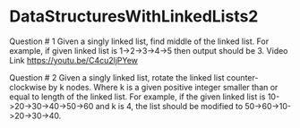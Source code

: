 # DataStructuresWithLinkedLists2
Question # 1 Given a singly linked list, find middle of the linked list. For example, if given linked list is 1->2->3->4->5 then output should be 3. 
Video Link https://youtu.be/C4cu2ljPYew

Question # 2 Given a singly linked list, rotate the linked list counter-clockwise by k nodes. Where k is a given positive integer smaller than or equal to length of the linked list. For example, if the given linked list is 10->20->30->40->50->60 and k is 4, the list should be modified to 50->60->10->20->30->40. 
